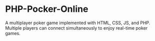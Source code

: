 # PHP-Pocker-Online
A multiplayer poker game implemented with HTML, CSS, JS, and PHP. Multiple players can connect simultaneously to enjoy real-time poker games.
